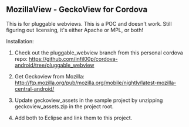 

MozillaView - GeckoView for Cordova
---

This is for pluggable webviews.  This is a POC and doesn't work.  Still figuring out licensing, it's either Apache or MPL, or both!

Installation:
1. Check out the pluggable_webview branch from this personal cordova repo:
https://github.com/infil00p/cordova-android/tree/pluggable_webview

2. Get Geckoview from Mozilla:
http://ftp.mozilla.org/pub/mozilla.org/mobile/nightly/latest-mozilla-central-android/

3. Update geckoview_assets in the sample project by unzipping geckoview_assets.zip in the project root.

4. Add both to Eclipse and link them to this project.

